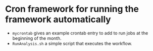 # Cron framework for running the framework automatically

* `mycrontab` gives an example crontab entry to add to run jobs at the beginning of the month.
* `RunAnalysis.sh` a simple script that executes the workflow.
